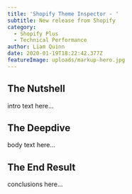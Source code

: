 ```yaml
---
title: 'Shopify Theme Inspector - '
subtitle: New release from Shopify
category:
  - Shopify Plus
  - Technical Performance
author: Liam Quinn
date: 2020-01-19T18:22:42.377Z
featureImage: uploads/markup-hero.jpg
---
```

## The Nutshell

intro text here...



## The Deepdive

body text here...



## The End Result

conclusions here...
